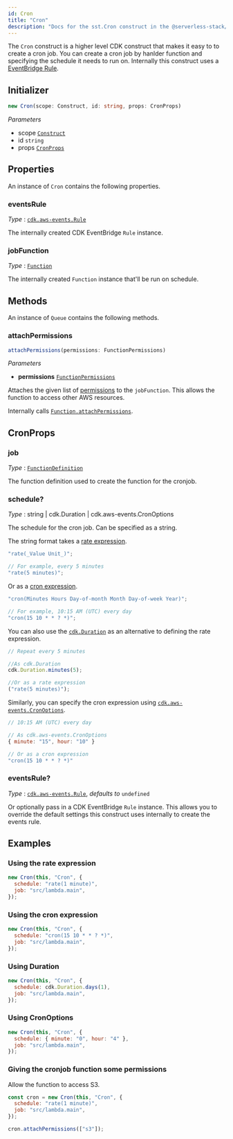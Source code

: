 ```yaml
---
id: Cron
title: "Cron"
description: "Docs for the sst.Cron construct in the @serverless-stack/resources package. This construct creates a CDK event rule."
---
```


The `Cron` construct is a higher level CDK construct that makes it easy to to create a cron job. You can create a cron job by hanlder function and specifying the schedule it needs to run on. Internally this construct uses a [EventBridge Rule](https://docs.aws.amazon.com/cdk/api/latest/docs/@aws-cdk_aws-events.Rule.html).

## Initializer

```ts
new Cron(scope: Construct, id: string, props: CronProps)
```

_Parameters_

- scope [`Construct`](https://docs.aws.amazon.com/cdk/api/latest/docs/constructs.Construct.html)
- id `string`
- props [`CronProps`](#cronprops)

## Properties

An instance of `Cron` contains the following properties.

### eventsRule

_Type_ : [`cdk.aws-events.Rule`](https://docs.aws.amazon.com/cdk/api/latest/docs/@aws-cdk_aws-events.Rule.html)

The internally created CDK EventBridge `Rule` instance.

### jobFunction

_Type_ : [`Function`](function.md)

The internally created `Function` instance that'll be run on schedule.

## Methods

An instance of `Queue` contains the following methods.

### attachPermissions

```ts
attachPermissions(permissions: FunctionPermissions)
```

_Parameters_

- **permissions** [`FunctionPermissions`](function.md#functionpermissions)

Attaches the given list of [permissions](function.md#functionpermissions) to the `jobFunction`. This allows the function to access other AWS resources.

Internally calls [`Function.attachPermissions`](function.md#attachpermissions).

## CronProps

### job

_Type_ : [`FunctionDefinition`](function.md#functiondefinition)

The function definition used to create the function for the cronjob.

### schedule?

_Type_ : string | cdk.Duration | cdk.aws-events.CronOptions

The schedule for the cron job. Can be specified as a string.

The string format takes a [rate expression](https://docs.aws.amazon.com/lambda/latest/dg/services-cloudwatchevents-expressions.html).

```js
"rate(_Value Unit_)";

// For example, every 5 minutes
"rate(5 minutes)";

```

Or as a [cron expression](https://en.wikipedia.org/wiki/Cron#CRON_expression).

```js
"cron(Minutes Hours Day-of-month Month Day-of-week Year)";

// For example, 10:15 AM (UTC) every day
"cron(15 10 * * ? *)";

```

You can also use the [`cdk.Duration`](https://docs.aws.amazon.com/cdk/api/latest/docs/@aws-cdk_core.Duration.html) as an alternative to defining the rate expression.

```js {4}
// Repeat every 5 minutes

//As cdk.Duration
cdk.Duration.minutes(5);

//Or as a rate expression
("rate(5 minutes)");
```

Similarly, you can specify the cron expression using [`cdk.aws-events.CronOptions`](https://docs.aws.amazon.com/cdk/api/latest/docs/@aws-cdk_aws-events.CronOptions.html).

```js {4}
// 10:15 AM (UTC) every day

// As cdk.aws-events.CronOptions
{ minute: "15", hour: "10" }

// Or as a cron expression
"cron(15 10 * * ? *)"
```

### eventsRule?

_Type_ : [`cdk.aws-events.Rule`](https://docs.aws.amazon.com/cdk/api/latest/docs/@aws-cdk_aws-events.Rule.html), _defaults to_ `undefined`

Or optionally pass in a CDK EventBridge `Rule` instance. This allows you to override the default settings this construct uses internally to create the events rule.

## Examples

### Using the rate expression

```js
new Cron(this, "Cron", {
  schedule: "rate(1 minute)",
  job: "src/lambda.main",
});
```

### Using the cron expression

```js
new Cron(this, "Cron", {
  schedule: "cron(15 10 * * ? *)",
  job: "src/lambda.main",
});
```

### Using Duration

```js
new Cron(this, "Cron", {
  schedule: cdk.Duration.days(1),
  job: "src/lambda.main",
});
```

### Using CronOptions

```js
new Cron(this, "Cron", {
  schedule: { minute: "0", hour: "4" },
  job: "src/lambda.main",
});
```

### Giving the cronjob function some permissions

Allow the function to access S3.

```js {6}
const cron = new Cron(this, "Cron", {
  schedule: "rate(1 minute)",
  job: "src/lambda.main",
});

cron.attachPermissions(["s3"]);
```
